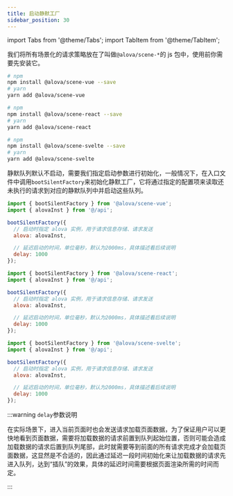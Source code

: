 ```yaml
---
title: 启动静默工厂
sidebar_position: 30
---
```


import Tabs from '@theme/Tabs';
import TabItem from '@theme/TabItem';

我们将所有场景化的请求策略放在了叫做`@alova/scene-*`的 js 包中，使用前你需要先安装它。

<Tabs groupId="framework">
<TabItem value="1" label="vue">

```bash
# npm
npm install @alova/scene-vue --save
# yarn
yarn add @alova/scene-vue

```

</TabItem>
<TabItem value="2" label="react">

```bash
# npm
npm install @alova/scene-react --save
# yarn
yarn add @alova/scene-react

```

</TabItem>

<TabItem value="3" label="svelte">

```bash
# npm
npm install @alova/scene-svelte --save
# yarn
yarn add @alova/scene-svelte

```

</TabItem>
</Tabs>

静默队列默认不启动，需要我们指定启动参数进行初始化，一般情况下，在入口文件中调用`bootSilentFactory`来初始化静默工厂，它将通过指定的配置项来读取还未执行的请求到对应的静默队列中并启动这些队列。

<Tabs groupId="framework">
<TabItem value="1" label="vue">

```javascript
import { bootSilentFactory } from '@alova/scene-vue';
import { alovaInst } from '@/api';

bootSilentFactory({
  // 启动时指定 alova 实例，用于请求信息存储、请求发送
  alova: alovaInst,

  // 延迟启动的时间，单位毫秒，默认为2000ms，具体描述看后续说明
  delay: 1000
});
```

</TabItem>

<TabItem value="2" label="react">

```javascript
import { bootSilentFactory } from '@alova/scene-react';
import { alovaInst } from '@/api';

bootSilentFactory({
  // 启动时指定 alova 实例，用于请求信息存储、请求发送
  alova: alovaInst,

  // 延迟启动的时间，单位毫秒，默认为2000ms，具体描述看后续说明
  delay: 1000
});
```

</TabItem>

<TabItem value="3" label="svelte">

```javascript
import { bootSilentFactory } from '@alova/scene-svelte';
import { alovaInst } from '@/api';

bootSilentFactory({
  // 启动时指定 alova 实例，用于请求信息存储、请求发送
  alova: alovaInst,

  // 延迟启动的时间，单位毫秒，默认为2000ms，具体描述看后续说明
  delay: 1000
});
```

</TabItem>
</Tabs>

:::warning `delay`参数说明

在实际场景下，进入当前页面时也会发送请求加载页面数据，为了保证用户可以更快地看到页面数据，需要将加载数据的请求前置到队列起始位置，否则可能会造成加载数据的请求后置到队列尾部，此时就需要等到前面的所有请求完成才会加载页面数据，这显然是不合适的，因此通过延迟一段时间初始化来让加载数据的请求先进入队列，达到“插队”的效果，具体的延迟时间需要根据页面渲染所需的时间而定。

:::

